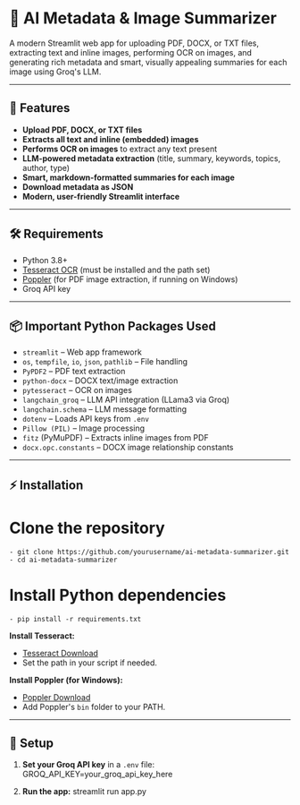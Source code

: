 # 📄 AI Metadata & Image Summarizer

A modern Streamlit web app for uploading PDF, DOCX, or TXT files, extracting text and inline images, performing OCR on images, and generating rich metadata and smart, visually appealing summaries for each image using Groq's LLM.

---

## 🚀 Features

- **Upload PDF, DOCX, or TXT files**
- **Extracts all text and inline (embedded) images**
- **Performs OCR on images** to extract any text present
- **LLM-powered metadata extraction** (title, summary, keywords, topics, author, type)
- **Smart, markdown-formatted summaries for each image**
- **Download metadata as JSON**
- **Modern, user-friendly Streamlit interface**

---

## 🛠️ Requirements

- Python 3.8+
- [Tesseract OCR](https://github.com/tesseract-ocr/tesseract) (must be installed and the path set)
- [Poppler](http://blog.alivate.com.au/poppler-windows/) (for PDF image extraction, if running on Windows)
- Groq API key

---

## 📦 Important Python Packages Used

- `streamlit` – Web app framework
- `os`, `tempfile`, `io`, `json`, `pathlib` – File handling
- `PyPDF2` – PDF text extraction
- `python-docx` – DOCX text/image extraction
- `pytesseract` – OCR on images
- `langchain_groq` – LLM API integration (LLama3 via Groq)
- `langchain.schema` – LLM message formatting
- `dotenv` – Loads API keys from `.env`
- `Pillow (PIL)` – Image processing
- `fitz` (PyMuPDF) – Extracts inline images from PDF
- `docx.opc.constants` – DOCX image relationship constants

---

## ⚡ Installation

# Clone the repository
    - git clone https://github.com/yourusername/ai-metadata-summarizer.git
    - cd ai-metadata-summarizer

# Install Python dependencies
    - pip install -r requirements.txt


**Install Tesseract:**
- [Tesseract Download](https://github.com/tesseract-ocr/tesseract)
- Set the path in your script if needed.

**Install Poppler (for Windows):**
- [Poppler Download](http://blog.alivate.com.au/poppler-windows/)
- Add Poppler's `bin` folder to your PATH.

---

## 🔑 Setup

1. **Set your Groq API key** in a `.env` file:
GROQ_API_KEY=your_groq_api_key_here


2. **Run the app:**
streamlit run app.py
